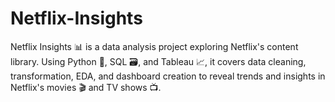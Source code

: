 # Netflix-Insights
Netflix Insights 📊 is a data analysis project exploring Netflix's content library. Using Python 🐍, SQL 🗃️, and Tableau 📈, it covers data cleaning, transformation, EDA, and dashboard creation to reveal trends and insights in Netflix's movies 🎬 and TV shows 📺.
